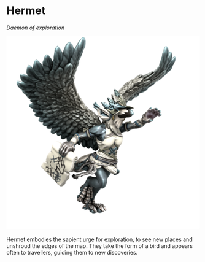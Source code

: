 # Hermet
*Daemon of exploration*

![](hermet.png)

Hermet embodies the sapient urge for exploration, to see new places and unshroud the edges of the map. They take the form of a bird and appears often to travellers, guiding them to new discoveries.

